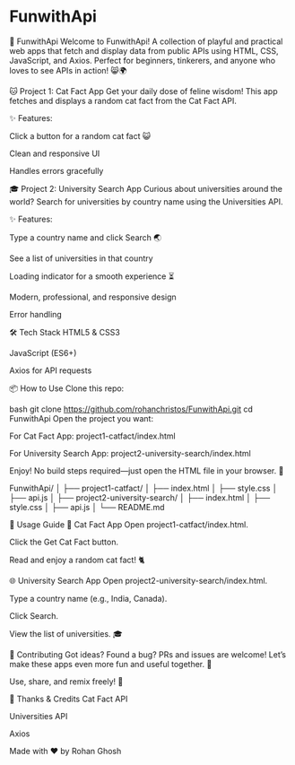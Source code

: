 # FunwithApi
🎉 FunwithApi
Welcome to FunwithApi!
A collection of playful and practical web apps that fetch and display data from public APIs using HTML, CSS, JavaScript, and Axios.
Perfect for beginners, tinkerers, and anyone who loves to see APIs in action! 😸🌍

🐱 Project 1: Cat Fact App
Get your daily dose of feline wisdom!
This app fetches and displays a random cat fact from the Cat Fact API.

✨ Features:

Click a button for a random cat fact 😺

Clean and responsive UI

Handles errors gracefully

🎓 Project 2: University Search App
Curious about universities around the world?
Search for universities by country name using the Universities API.

✨ Features:

Type a country name and click Search 🌏

See a list of universities in that country

Loading indicator for a smooth experience ⏳

Modern, professional, and responsive design

Error handling

🛠️ Tech Stack
HTML5 & CSS3

JavaScript (ES6+)

Axios for API requests

📦 How to Use
Clone this repo:

bash
git clone https://github.com/rohanchristos/FunwithApi.git
cd FunwithApi
Open the project you want:

For Cat Fact App:
project1-catfact/index.html

For University Search App:
project2-university-search/index.html

Enjoy!
No build steps required—just open the HTML file in your browser. 🎉

FunwithApi/
│
├── project1-catfact/
│   ├── index.html
│   ├── style.css
│   ├── api.js
│
├── project2-university-search/
│   ├── index.html
│   ├── style.css
│   ├── api.js
│
└── README.md

📝 Usage Guide
🐾 Cat Fact App
Open project1-catfact/index.html.

Click the Get Cat Fact button.

Read and enjoy a random cat fact! 🐈

🌐 University Search App
Open project2-university-search/index.html.

Type a country name (e.g., India, Canada).

Click Search.

View the list of universities. 🎓

🤝 Contributing
Got ideas? Found a bug? PRs and issues are welcome!
Let’s make these apps even more fun and useful together. 🚀

 Use, share, and remix freely! 👐

🙏 Thanks & Credits
Cat Fact API

Universities API

Axios

Made with ❤️ by Rohan Ghosh


